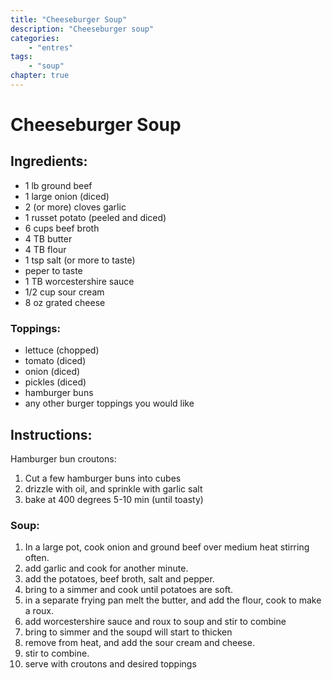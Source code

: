 ```yaml
---
title: "Cheeseburger Soup"
description: "Cheeseburger soup"
categories: 
    - "entres"
tags:
    - "soup"
chapter: true
---
```

# Cheeseburger Soup

## Ingredients:

- 1 lb ground beef
- 1 large onion (diced)
- 2 (or more) cloves garlic
- 1 russet potato (peeled and diced)
- 6 cups beef broth
- 4 TB butter
- 4 TB flour
- 1 tsp salt (or more to taste)
- peper to taste
- 1 TB worcestershire sauce
- 1/2 cup sour cream
- 8 oz grated cheese

### Toppings:

- lettuce (chopped)
- tomato (diced)
- onion (diced)
- pickles (diced)
- hamburger buns
- any other burger toppings you would like

## Instructions:

Hamburger bun croutons:

1. Cut a few hamburger buns into cubes
2. drizzle with oil, and sprinkle with garlic salt
3. bake at 400 degrees 5-10 min (until toasty)

### Soup:

1. In a large pot, cook onion and ground beef over medium heat stirring often.
2. add garlic and cook for another minute.
3. add the potatoes, beef broth, salt and pepper.
4. bring to a simmer and cook until potatoes are soft.
5. in a separate frying pan melt the butter, and add the flour, cook to make a roux.
6. add worcestershire sauce and roux to soup and stir to combine
7. bring to simmer and the soupd will start to thicken
8. remove from heat, and add the sour cream and cheese.
9. stir to combine.
10. serve with croutons and desired toppings

